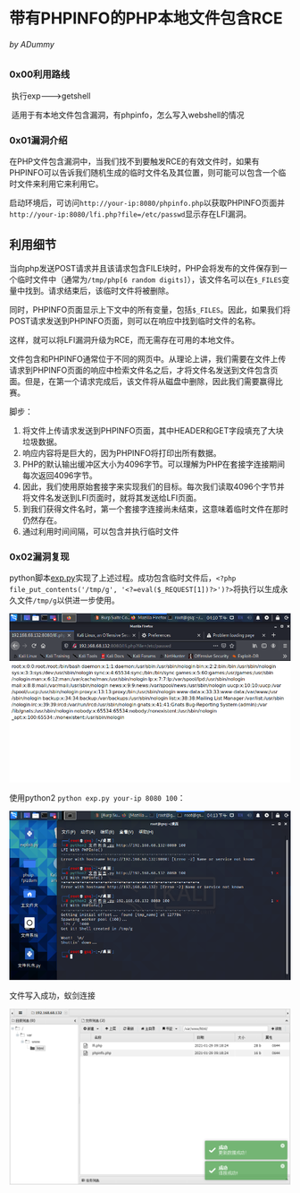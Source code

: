 # 带有PHPINFO的PHP本地文件包含RCE

###### by ADummy

### 0x00利用路线

​			执行exp--->getshell

​			适用于有本地文件包含漏洞，有phpinfo，怎么写入webshell的情况

### 0x01漏洞介绍			

​			在PHP文件包含漏洞中，当我们找不到要触发RCE的有效文件时，如果有PHPINFO可以告诉我们随机生成的临时文件名及其位置，则可能可以包含一个临时文件来利用它来利用它。

启动环境后，可访问`http://your-ip:8080/phpinfo.php`以获取PHPINFO页面并`http://your-ip:8080/lfi.php?file=/etc/passwd`显示存在LFI漏洞。

## 利用细节

​			当向php发送POST请求并且该请求包含FILE块时，PHP会将发布的文件保存到一个临时文件中（通常为`/tmp/php[6 random digits]`），该文件名可以在`$_FILES`变量中找到。请求结束后，该临时文件将被删除。

​			同时，PHPINFO页面显示上下文中的所有变量，包括`$_FILES`。因此，如果我们将POST请求发送到PHPINFO页面，则可以在响应中找到临时文件的名称。

这样，就可以将LFI漏洞升级为RCE，而无需存在可用的本地文件。

​			文件包含和PHPINFO通常位于不同的网页中。从理论上讲，我们需要在文件上传请求到PHPINFO页面的响应中检索文件名之后，才将文件名发送到文件包含页面。但是，在第一个请求完成后，该文件将从磁盘中删除，因此我们需要赢得比赛。

脚步：

1. 将文件上传请求发送到PHPINFO页面，其中HEADER和GET字段填充了大块垃圾数据。
2. 响应内容将是巨大的，因为PHPINFO将打印出所有数据。
3. PHP的默认输出缓冲区大小为4096字节。可以理解为PHP在套接字连接期间每次返回4096字节。
4. 因此，我们使用原始套接字来实现我们的目标。每次我们读取4096个字节并将文件名发送到LFI页面时，就将其发送给LFI页面。
5. 到我们获得文件名时，第一个套接字连接尚未结束，这意味着临时文件在那时仍然存在。
6. 通过利用时间间隔，可以包含并执行临时文件

### 0x02漏洞复现

python脚本[exp.py](https://github.com/vulhub/vulhub/blob/master/php/inclusion/exp.py)实现了上述过程。成功包含临时文件后，`<?php file_put_contents('/tmp/g', '<?=eval($_REQUEST[1])?>')?>`将执行以生成永久文件`/tmp/g`以供进一步使用。

![PHP_LFI_RCE_利用phpinfo_1](https://github.com/ADummmy/vulhub_Writeup/blob/main/src/PHP_LFI_RCE_利用phpinfo_1.jpg)

使用python2 `python exp.py your-ip 8080 100`：

![PHP_LFI_RCE_利用phpinfo_2](https://github.com/ADummmy/vulhub_Writeup/blob/main/src/PHP_LFI_RCE_利用phpinfo_2.png)

文件写入成功，蚁剑连接

![PHP_LFI_RCE_利用phpinfo_3](https://github.com/ADummmy/vulhub_Writeup/blob/main/src/PHP_LFI_RCE_利用phpinfo_3.jpg)